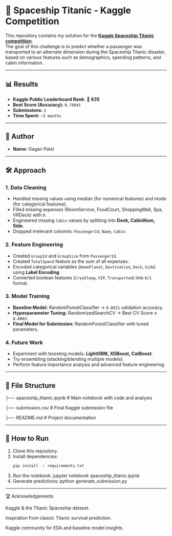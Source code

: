 # 🚀 Spaceship Titanic - Kaggle Competition

This repository contains my solution for the **[Kaggle Spaceship Titanic competition](https://www.kaggle.com/competitions/spaceship-titanic)**.  
The goal of this challenge is to predict whether a passenger was transported to an alternate dimension during the Spaceship Titanic disaster, based on various features such as demographics, spending patterns, and cabin information.  

---

## 📊 Results

- **Kaggle Public Leaderboard Rank:** 🏅 **635**  
- **Best Score (Accuracy):** `0.79845`  
- **Submissions:** `2`  
- **Time Spent:** `~3 months`  

---

## 👤 Author

- **Name:** Gagan Patel  

---

## 🛠️ Approach

### 1. Data Cleaning
- Handled missing values using median (for numerical features) and mode (for categorical features).  
- Filled missing expenses (RoomService, FoodCourt, ShoppingMall, Spa, VRDeck) with `0`.  
- Engineered missing `Cabin` values by splitting into **Deck, CabinNum, Side**.  
- Dropped irrelevant columns: `PassengerId`, `Name`, `Cabin`.  

### 2. Feature Engineering
- Created `GroupId` and `GroupSize` from `PassengerId`.  
- Created `TotalSpend` feature as the sum of all expenses.  
- Encoded categorical variables (`HomePlanet`, `Destination`, `Deck`, `Side`) using **Label Encoding**.  
- Converted boolean features (`CryoSleep`, `VIP`, `Transported`) into `0/1` format.  

### 3. Model Training
- **Baseline Model:** RandomForestClassifier → `0.8021` validation accuracy.  
- **Hyperparameter Tuning:** RandomizedSearchCV → Best CV Score ≈ `0.8003`.  
- **Final Model for Submission:** RandomForestClassifier with tuned parameters.  

### 4. Future Work
- Experiment with boosting models: **LightGBM, XGBoost, CatBoost**.  
- Try ensembling (stacking/blending multiple models).  
- Perform feature importance analysis and advanced feature engineering.  

---

## 📂 File Structure
├── spaceship_titanic.ipynb # Main notebook with code and analysis

├── submission.csv # Final Kaggle submission file

├── README.md # Project documentation


---

## 🚀 How to Run
1. Clone this repository.  
2. Install dependencies:
   ```bash
   pip install -r requirements.txt
3. Run the notebook:
     jupyter notebook spaceship_titanic.ipynb
4. Generate predictions:
     python generate_submission.py
---

🏆 Acknowledgements

Kaggle & the Titanic Spaceship dataset.

Inspiration from classic Titanic survival prediction.

Kaggle community for EDA and baseline model insights.
